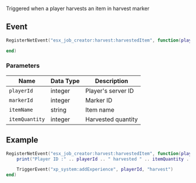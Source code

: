 Triggered when a player harvests an item in harvest marker

## Event
``` lua
RegisterNetEvent("esx_job_creator:harvest:harvestedItem", function(playerId, markerId, itemName, itemQuantity)

end)
```

### Parameters

| Name              | Data Type | Description                 |
| -                 | -         | -                 |
| `playerId`         | integer    | Player's server ID  |
| `markerId`         | integer    | Marker ID |
| `itemName`         | string    | Item name |
| `itemQuantity`         | integer    | Harvested quantity |

## Example
``` lua
RegisterNetEvent("esx_job_creator:harvest:harvestedItem", function(playerId, markerId, itemName, itemQuantity)
    print("Player ID :" .. playerId .. " harvested " .. itemQuantity .. " " .. itemName .. " from marker " .. markerId)

    TriggerEvent("xp_system:addExperience", playerId, "harvest")
end)
```